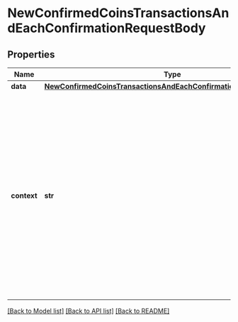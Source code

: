 # NewConfirmedCoinsTransactionsAndEachConfirmationRequestBody


## Properties
Name | Type | Description | Notes
------------ | ------------- | ------------- | -------------
**data** | [**NewConfirmedCoinsTransactionsAndEachConfirmationRequestBodyData**](NewConfirmedCoinsTransactionsAndEachConfirmationRequestBodyData.md) |  | 
**context** | **str** | In batch situations the user can use the context to correlate responses with requests. This property is present regardless of whether the response was successful or returned as an error. &#x60;context&#x60; is specified by the user. | [optional] 

[[Back to Model list]](../README.md#documentation-for-models) [[Back to API list]](../README.md#documentation-for-api-endpoints) [[Back to README]](../README.md)


